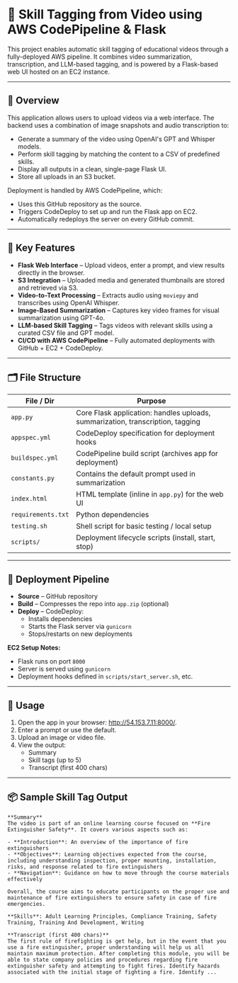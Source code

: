 # 🎥 Skill Tagging from Video using AWS CodePipeline & Flask

This project enables automatic skill tagging of educational videos through a fully-deployed AWS pipeline. It combines video summarization, transcription, and LLM-based tagging, and is powered by a Flask-based web UI hosted on an EC2 instance.

---

## 🚀 Overview

This application allows users to upload videos via a web interface. The backend uses a combination of image snapshots and audio transcription to:

- Generate a summary of the video using OpenAI's GPT and Whisper models.
- Perform skill tagging by matching the content to a CSV of predefined skills.
- Display all outputs in a clean, single-page Flask UI.
- Store all uploads in an S3 bucket.

Deployment is handled by AWS CodePipeline, which:

- Uses this GitHub repository as the source.
- Triggers CodeDeploy to set up and run the Flask app on EC2.
- Automatically redeploys the server on every GitHub commit.

---

## 🧠 Key Features

- **Flask Web Interface** – Upload videos, enter a prompt, and view results directly in the browser.
- **S3 Integration** – Uploaded media and generated thumbnails are stored and retrieved via S3.
- **Video-to-Text Processing** – Extracts audio using `moviepy` and transcribes using OpenAI Whisper.
- **Image-Based Summarization** – Captures key video frames for visual summarization using GPT-4o.
- **LLM-based Skill Tagging** – Tags videos with relevant skills using a curated CSV file and GPT model.
- **CI/CD with AWS CodePipeline** – Fully automated deployments with GitHub + EC2 + CodeDeploy.

---

## 🗂️ File Structure

| File / Dir         | Purpose                                                         |
|--------------------|-----------------------------------------------------------------|
| `app.py`           | Core Flask application: handles uploads, summarization, transcription, tagging |
| `appspec.yml`      | CodeDeploy specification for deployment hooks                  |
| `buildspec.yml`    | CodePipeline build script (archives app for deployment)        |
| `constants.py`     | Contains the default prompt used in summarization              |
| `index.html`       | HTML template (inline in `app.py`) for the web UI              |
| `requirements.txt` | Python dependencies                                             |
| `testing.sh`       | Shell script for basic testing / local setup                   |
| `scripts/`         | Deployment lifecycle scripts (install, start, stop)            |

---

## 🔧 Deployment Pipeline

- **Source** – GitHub repository  
- **Build** – Compresses the repo into `app.zip` (optional) 
- **Deploy** – CodeDeploy:
  - Installs dependencies  
  - Starts the Flask server via `gunicorn`  
  - Stops/restarts on new deployments  

**EC2 Setup Notes:**

- Flask runs on port `8000`  
- Server is served using `gunicorn`  
- Deployment hooks defined in `scripts/start_server.sh`, etc.

---

## 🧪 Usage

1. Open the app in your browser: http://54.153.7.11:8000/.
2. Enter a prompt or use the default.
3. Upload an image or video file.
4. View the output:
   - Summary  
   - Skill tags (up to 5)  
   - Transcript (first 400 chars)  

---

## 📦 Sample Skill Tag Output

```text
**Summary**  
The video is part of an online learning course focused on **Fire Extinguisher Safety**. It covers various aspects such as:

- **Introduction**: An overview of the importance of fire extinguishers  
- **Objectives**: Learning objectives expected from the course, including understanding inspection, proper mounting, installation, risks, and response related to fire extinguishers  
- **Navigation**: Guidance on how to move through the course materials effectively  

Overall, the course aims to educate participants on the proper use and maintenance of fire extinguishers to ensure safety in case of fire emergencies.

**Skills**: Adult Learning Principles, Compliance Training, Safety Training, Training And Development, Writing

**Transcript (first 400 chars)**  
The first rule of firefighting is get help, but in the event that you use a fire extinguisher, proper understanding will help us all maintain maximum protection. After completing this module, you will be able to state company policies and procedures regarding fire extinguisher safety and attempting to fight fires. Identify hazards associated with the initial stage of fighting a fire. Identify ...

